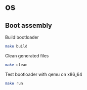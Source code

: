 # os

## Boot assembly

Build bootloader

```bash
make build
```

Clean generated files

```bash
make clean
```

Test bootloader with qemu on x86_64

```bash
make run
```

